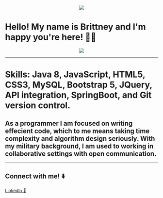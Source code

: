 <div id="header" align="center">
  <img src="https://user-images.githubusercontent.com/110069445/234734069-601615c3-1bc4-4dad-912c-f02eadc04717.jpg" />
</div>
<!-- ![Github-Banner](https://user-images.githubusercontent.com/110069445/234734069-601615c3-1bc4-4dad-912c-f02eadc04717.jpg) -->

# Hello! My name is Brittney and I'm happy you're here! 👋🏾

<div id="header" align="center">
 <img src="https://media.giphy.com/media/487L0pNZKONFN01oHO/giphy.gif"/>
</div>  

<hr>
<h1> Skills: Java 8, JavaScript, HTML5, CSS3, MySQL, Bootstrap 5, JQuery, API integration, SpringBoot, and Git version control.   </h1>
<h2>As a programmer I am focused on writing effecient code, which to me means taking time complexity and algorithm design seriously. With my military background, I am used to working in collaborative settings with open communication. </h2>
<hr>

## Connect with me! ⬇️
<a href="https://www.linkedin.com/in/brittney-brinson-b623bb245/">LinkedIn 💼</a>


